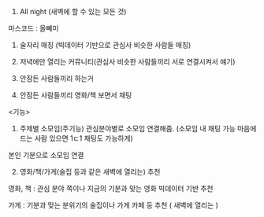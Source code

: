 <!-- 여기서 -->
1. All night (새벽에 할 수 있는 모든 것)


마스코드 : 올빼미

1. 술자리 매칭 (빅데이터 기반으로 관심사 비슷한 사람들 매칭)


2. 저녁에만 열리는 커뮤니티(관심사 비슷한 사람들끼리 서로 연결시켜서 얘기)


3. 안잠든 사람들끼리 하는거


4. 안잠든 사람들끼리 영화/책 보면서 채팅




<기능>
1. 주제별 소모임(주기능)
관심분야별로 소모임 연결해줌. (소모임 내 채팅 가능 마음에 드는 사람 있으면 1ㄷ1 채팅도 가능하게)


본인 기분으로 소모임 연결



2. 영화/책/가게(술집 등과 같은 새벽에 열리는) 추천


영화, 책 : 관심 분야 쪽이나 지금의 기분과 맞는 영화 빅데이터 기반 추천


가게 : 기분과 맞는 분위기의 술집이나 가게 카페 등 추천 ( 새벽에 열리는 )

